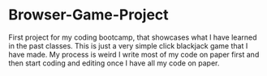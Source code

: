 # Browser-Game-Project
First project for my coding bootcamp, that showcases what I have learned in the past classes.
This is just a very simple click blackjack game that I have made. My process is weird I write most of my code on paper first and then start coding and editing once I have all my code on paper. 
